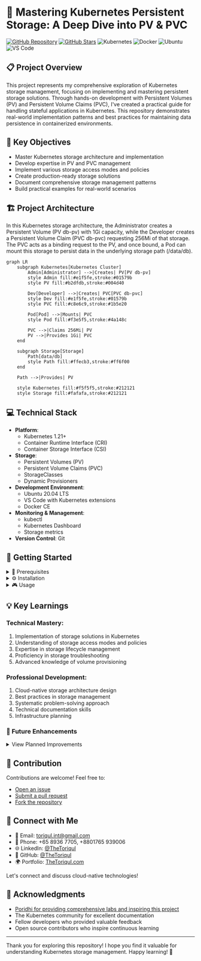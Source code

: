 # 🌟 Mastering Kubernetes Persistent Storage: A Deep Dive into PV & PVC

[![GitHub Repository](https://img.shields.io/badge/GitHub-k8s--persistent--volumes-blue?style=flat&logo=github)](https://github.com/TheToriqul/k8s-persistent-volumes)
[![GitHub Stars](https://img.shields.io/github/stars/TheToriqul/k8s-persistent-volumes?style=social)](https://github.com/TheToriqul/k8s-persistent-volumes/stargazers)
![Kubernetes](https://img.shields.io/badge/Kubernetes-326CE5?style=flat&logo=kubernetes&logoColor=white)
![Docker](https://img.shields.io/badge/Docker-2496ED?style=flat&logo=docker&logoColor=white)
![Ubuntu](https://img.shields.io/badge/Ubuntu-E95420?style=flat&logo=ubuntu&logoColor=white)
![VS Code](https://img.shields.io/badge/VS_Code-007ACC?style=flat&logo=visual-studio-code&logoColor=white)

## 📋 Project Overview

This project represents my comprehensive exploration of Kubernetes storage management, focusing on implementing and mastering persistent storage solutions. Through hands-on development with Persistent Volumes (PV) and Persistent Volume Claims (PVC), I've created a practical guide for handling stateful applications in Kubernetes. This repository demonstrates real-world implementation patterns and best practices for maintaining data persistence in containerized environments.

## 🎯 Key Objectives

- Master Kubernetes storage architecture and implementation
- Develop expertise in PV and PVC management
- Implement various storage access modes and policies
- Create production-ready storage solutions
- Document comprehensive storage management patterns
- Build practical examples for real-world scenarios

## 🏗️ Project Architecture
In this Kubernetes storage architecture, the Administrator creates a Persistent Volume (PV db-pv) with 1Gi capacity, while the Developer creates a Persistent Volume Claim (PVC db-pvc) requesting 256Mi of that storage. The PVC acts as a binding request to the PV, and once bound, a Pod can mount this storage to persist data in the underlying storage path (/data/db).

```mermaid
graph LR
    subgraph Kubernetes[Kubernetes Cluster]
        Admin[Administrator] -->|Creates| PV[PV db-pv]
        style Admin fill:#e1f5fe,stroke:#01579b
        style PV fill:#b2dfdb,stroke:#004d40
        
        Dev[Developer] -->|Creates| PVC[PVC db-pvc]
        style Dev fill:#e1f5fe,stroke:#01579b
        style PVC fill:#c8e6c9,stroke:#1b5e20
        
        Pod[Pod] -->|Mounts| PVC
        style Pod fill:#f3e5f5,stroke:#4a148c
        
        PVC -->|Claims 256Mi| PV
        PV -->|Provides 1Gi| PVC
    end
    
    subgraph Storage[Storage]
        Path[data/db]
        style Path fill:#ffecb3,stroke:#ff6f00
    end
    
    Path -->|Provides| PV
    
    style Kubernetes fill:#f5f5f5,stroke:#212121
    style Storage fill:#fafafa,stroke:#212121
```

## 💻 Technical Stack

- **Platform**: 
  - Kubernetes 1.21+
  - Container Runtime Interface (CRI)
  - Container Storage Interface (CSI)
- **Storage**:
  - Persistent Volumes (PV)
  - Persistent Volume Claims (PVC)
  - StorageClasses
  - Dynamic Provisioners
- **Development Environment**:
  - Ubuntu 20.04 LTS
  - VS Code with Kubernetes extensions
  - Docker CE
- **Monitoring & Management**:
  - kubectl
  - Kubernetes Dashboard
  - Storage metrics
- **Version Control**: Git

## 🚀 Getting Started

<details>
<summary>🐳 Prerequisites</summary>

- Kubernetes cluster (v1.21 or higher)
- kubectl command-line tool
- Access to cluster storage resources
- Basic understanding of Kubernetes concepts
- Git for version control
- VS Code or similar text editor
- Docker installed and configured
- Storage backend (local or cloud provider)

</details>

<details>
<summary>⚙️ Installation</summary>

1. Clone the repository:
   ```bash
   git clone https://github.com/TheToriqul/k8s-persistent-volumes.git
   ```

2. Navigate to the project directory:
   ```bash
   cd k8s-persistent-volumes
   ```

3. Create storage directories:
   ```bash
   sudo mkdir -p /data/db
   sudo chmod 777 /data/db
   ```

4. Verify cluster access:
   ```bash
   kubectl cluster-info
   kubectl get nodes
   ```

5. Set up storage classes:
   ```bash
   kubectl apply -f storage-class/
   ```

</details>

<details>
<summary>🎮 Usage</summary>

1. Create a persistent volume:
   ```bash
   kubectl apply -f manifests/pv.yaml
   ```

2. Create a persistent volume claim:
   ```bash
   kubectl apply -f manifests/pvc.yaml
   ```

3. Deploy a stateful application:
   ```bash
   kubectl apply -f manifests/statefulset.yaml
   ```

4. Verify the deployment:
   ```bash
   kubectl get pv,pvc,pods
   ```

For detailed commands and explanations, refer to the [reference-commands.md](reference-commands.md) file.

</details>

## 💡 Key Learnings

### Technical Mastery:

1. Implementation of storage solutions in Kubernetes
2. Understanding of storage access modes and policies
3. Expertise in storage lifecycle management
4. Proficiency in storage troubleshooting
5. Advanced knowledge of volume provisioning

### Professional Development:

1. Cloud-native storage architecture design
2. Best practices in storage management
3. Systematic problem-solving approach
4. Technical documentation skills
5. Infrastructure planning

### 🔄 Future Enhancements

<details>
<summary>View Planned Improvements</summary>

1. Implement dynamic volume provisioning
2. Add cloud provider integrations
3. Create automated backup solutions
4. Develop storage monitoring system
5. Implement disaster recovery
6. Add performance benchmarking

</details>

## 🙌 Contribution

Contributions are welcome! Feel free to:
- [Open an issue](https://github.com/TheToriqul/k8s-persistent-volumes/issues)
- [Submit a pull request](https://github.com/TheToriqul/k8s-persistent-volumes/pulls)
- [Fork the repository](https://github.com/TheToriqul/k8s-persistent-volumes/fork)

## 📧 Connect with Me

- 📧 Email: toriqul.int@gmail.com
- 📱 Phone: +65 8936 7705, +8801765 939006
- 🌐 LinkedIn: [@TheToriqul](https://www.linkedin.com/in/thetoriqul/)
- 🐙 GitHub: [@TheToriqul](https://github.com/TheToriqul)
- 🌍 Portfolio: [TheToriqul.com](https://thetoriqul.com)

Let's connect and discuss cloud-native technologies!

## 👏 Acknowledgments

- [Poridhi for providing comprehensive labs and inspiring this project](https://devops.poridhi.io/)
- The Kubernetes community for excellent documentation
- Fellow developers who provided valuable feedback
- Open source contributors who inspire continuous learning

---

Thank you for exploring this repository! I hope you find it valuable for understanding Kubernetes storage management. Happy learning! 🚀